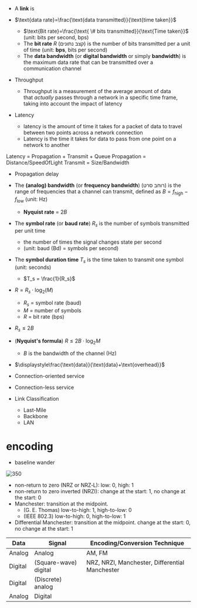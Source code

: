 
- A **link** is 


- $\text{data rate}=\frac{\text{data transmitted}}{\text{time taken}}$
	- $\text{Bit rate}=\frac{\text{ \# bits transmitted}}{\text{Time taken}}$ (unit: bits per second, bps) 
	- The **bit rate** $R$ (קצב נתונים) is the number of bits transmitted per a unit of time (unit: **bps**, bits per second)
	- The **data bandwidth** (or **digital bandwidth** or simply **bandwidth**) is the maximum data rate that can be transmitted over a communication channel
- Throughput
	- Throughput is a measurement of the average amount of data that _actually_ passes through a network in a specific time frame, taking into account the impact of latency
- Latency 
	- latency is the amount of time it takes for a packet of data to travel between two points across a network connection
	- Latency is the time it takes for data to pass from one point on a network to another


Latency = Propagation + Transmit + Queue
Propagation =  Distance/SpeedOfLight
Transmit = Size/Bandwidth


- Propagation delay





- The **(analog) bandwidth** (or **frequency bandwidth**) (רוחב סרט) is the range of frequencies that a channel can transmit, defined as $B = f_\text{high} - f_\text{low}$ (unit: Hz)
	- **Nyquist rate** = $2B$
- The **symbol rate** (or **baud rate**) $R_s$ is the number of symbols transmitted per unit time 
	- the number of times the signal changes state per second 
	- (unit: baud (Bd) = symbols per second)
- The **symbol duration time** $T_s$ is the time taken to transmit one symbol (unit: seconds)
	- $T_s = \frac{1}{R_s}$

- $R=R_s \cdot \log_2(M)$
	- $R_s$ = symbol rate (baud)
	- $M$ = number of symbols
	- $R$ = bit rate (bps)
- $R_s \leq 2B$
- (**Nyquist's formula**) $R \leq 2B \cdot \log_2 M$
	- $B$ is the bandwidth of the channel (Hz)


- $\displaystyle\frac{\text{data}}{\text{data}+\text{overhead}}$





- Connection-oriented service
- Connection-less service



- Link Classification
	- Last-Mile
	- Backbone
	- LAN




# encoding 

- baseline wander


![350](https://upload.wikimedia.org/wikipedia/commons/9/95/Digital_signal_encoding_formats-en.svg "An arbitrary bit pattern in various binary line code formats")


- non-return to zero (NRZ or NRZ‑L): low: 0, high: 1
- non-return to zero inverted (NRZI): change at the start: 1, no change at the start: 0
- Manchester: transition at the midpoint. 
	- (G. E. Thomas) low-to-high: 1, high-to-low: 0
	- (IEEE 802.3) low-to-high: 0, high-to-low: 1
- Differential Manchester: transition at the midpoint. change at the start: 0, no change at the start: 1


| Data    | Signal                | Encoding/Conversion Technique                  |
| ------- | --------------------- | ---------------------------------------------- |
| Analog  | Analog                | AM, FM                                         |
| Digital | (Square-wave) digital | NRZ, NRZI, Manchester, Differential Manchester |
| Digital | (Discrete) analog     |                                                |
| Analog  | Digital               |                                                |
